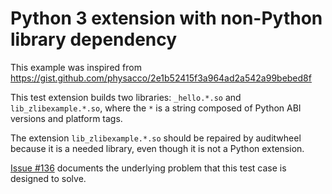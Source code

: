 # Python 3 extension with non-Python library dependency

This example was inspired from https://gist.github.com/physacco/2e1b52415f3a964ad2a542a99bebed8f

This test extension builds two libraries: `_hello.*.so` and `lib_zlibexample.*.so`, where the `*` is a string composed of Python ABI versions and platform tags.

The extension `lib_zlibexample.*.so` should be repaired by auditwheel because it is a needed library, even though it is not a Python extension.

[Issue #136](https://github.com/pypa/auditwheel/issues/136) documents the underlying problem that this test case is designed to solve.
